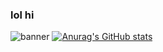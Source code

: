 ### lol hi
![banner](https://user-images.githubusercontent.com/73341835/150818472-6fdaf5f0-f5cd-46fc-8a7a-e576178cce74.png)
[![Anurag's GitHub stats](https://github-readme-stats.vercel.app/api?username=eremophobia&hide=issues,prs,contribs&count_private=true&theme=dracula)](https://github.com/anuraghazra/github-readme-stats)
